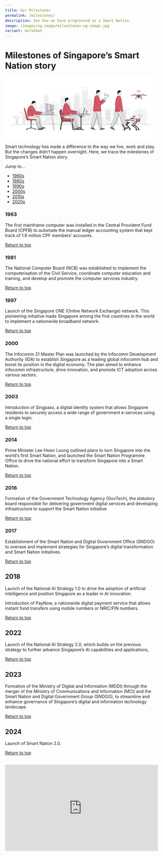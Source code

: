 ```yaml
---
title: Our Milestones
permalink: /milestones/
description: See how we have progressed as a Smart Nation.
image: /images/og-image/milsestones-og-image.jpg
variant: markdown
---
```

# Milestones of Singapore’s Smart Nation story
![Our Smart Nation Milestones](/images/abt-smart-nation/milestones.jpg)

Smart technology has made a difference to the way we live, work and play. But the changes didn’t happen overnight. Here, we trace the milestones of Singapore’s Smart Nation story. 

Jump to...
	
* [1960s](#1963)
* [1980s](#1981)
* [1990s](#1997)
* [2000s](#2000)
*  [2010s](#2014)
*  [2020s](#2022)

### 1963
The first mainframe computer was installed in the Central Provident Fund Board (CPFB) to automate the manual ledger accounting system that kept track of 1.6 million CPF members’ accounts.

[Return to top](#milestones-of-singapores-smart-nation-story)

### 1981
The National Computer Board (NCB) was established&nbsp;to implement the computerisation of the Civil Service, coordinate computer education and training, and develop and promote the computer services industry.

[Return to top](#milestones-of-singapores-smart-nation-story)

### 1997
Launch of the Singapore ONE (Online Network Exchange) network. This pioneering initiative made Singapore among the first countries in the world to implement a nationwide broadband network.

[Return to top](#milestones-of-singapores-smart-nation-story)

### 2000
The Infocomm 21 Master Plan was launched by the Infocomm Development Authority (IDA) to establish Singapore as a leading global infocomm hub and boost its position in the digital economy. The plan aimed to enhance infocomm infrastructure, drive innovation, and promote ICT adoption across various sectors.

[Return to top](#milestones-of-singapores-smart-nation-story)

### 2003
Introduction of Singpass, a digital identity system that allows Singapore residents to securely access a wide range of government e-services using a single login.

[Return to top](#milestones-of-singapores-smart-nation-story)

### 2014
Prime Minister Lee Hsien Loong outlined plans to turn Singapore into the world’s first Smart Nation, and launched the Smart Nation Programme Office to drive the national effort to transform Singapore into a Smart Nation.

[Return to top](#milestones-of-singapores-smart-nation-story)

### 2016
Formation of the Government Technology Agency (GovTech), the statutory board responsible for delivering government digital services and developing infrastructure to support the Smart Nation initiative

[Return to top](#milestones-of-singapores-smart-nation-story)

### 2017
Establishment of the Smart Nation and Digital Government Office (SNDGO) to oversee and implement strategies for Singapore’s digital transformation and Smart Nation initiatives.

[Return to top](#milestones-of-singapores-smart-nation-story)

## 2018
Launch of the National AI Strategy 1.0 to drive the adoption of artificial intelligence and position Singapore as a leader in AI innovation.

Introduction of PayNow, a nationwide digital payment service that allows instant fund transfers using mobile numbers or NRIC/FIN numbers.

[Return to top](#milestones-of-singapores-smart-nation-story)

## 2022
Launch of the National AI Strategy 2.0, which builds on the previous strategy to further advance Singapore’s AI capabilities and applications,

[Return to top](#milestones-of-singapores-smart-nation-story)

## 2023
Formation of the Ministry of Digital and Information (MDDI) through the merger of the Ministry of Communications and Information (MCI) and the Smart Nation and Digital Government Group (SNDGG), to streamline and enhance governance of Singapore’s digital and information technology landscape.
	
[Return to top](#milestones-of-singapores-smart-nation-story)

## 2024
Launch of Smart Nation 2.0.

[Return to top](#milestones-of-singapores-smart-nation-story)

<br>

<div style="max-width: 1280px">
    <div style="height: 0;
            overflow: hidden;
            position: relative;
            padding-bottom: 56.25%;">
        <iframe src="https://www.youtube.com/embed/prfMjtR2hb0" height="720" width="1280" frameborder="0" title="YouTube video player" allow="accelerometer; autoplay; clipboard-write; encrypted-media; gyroscope; picture-in-picture" style="top: 0;
                left: 0;
                right: 0;
                bottom: 0;
                height: 100%;
                border: none;
                max-width: 100%;
                position: absolute;"></iframe>
    </div>
</div>